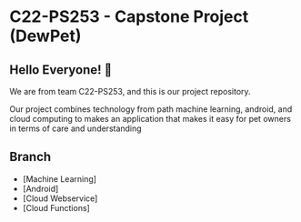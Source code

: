 # C22-PS253 - Capstone Project (DewPet)

## Hello Everyone! :wave:

We are from team C22-PS253, and this is our project repository.

Our project combines technology from path machine learning, android, and cloud computing to makes an application that makes it easy for pet owners in terms of care and understanding

## Branch
- [Machine Learning]
- [Android]
- [Cloud Webservice]
- [Cloud Functions]
